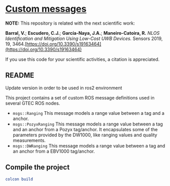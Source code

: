 # [Custom messages](https://docs.ros.org/en/humble/Tutorials/Beginner-Client-Libraries/Custom-ROS2-Interfaces.html)

**NOTE:** This repository is related with the next scientific work:

**Barral, V.**; **Escudero, C.J.**; **García-Naya, J.A.**; **Maneiro-Catoira, R.** *NLOS Identification and Mitigation Using Low-Cost UWB Devices.* Sensors 2019, 19, 3464.[https://doi.org/10.3390/s19163464](https://doi.org/10.3390/s19163464)

If you use this code for your scientific activities, a citation is appreciated.

## README

Update version in order to be used in ros2 environment

This project contains a set of custom ROS message definitions used in several GTEC ROS nodes.

* ```msgs::Ranging``` This message models a range value between a tag and a anchor.
* ```msgs::PozyxRanging``` This message models a range value between a tag and an anchor from a Pozyx tag/anchor. It encapsulates some of the parameters provided by the DW1000, like ranging values and quality measurements.
* ```msgs::DWRanging``` This message models a range value between a tag and an anchor from a EBV1000 tag/anchor.

## Compile the project

```cmake
colcon build
```
